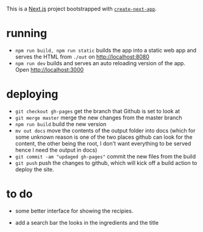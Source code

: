 This is a [Next.js](https://nextjs.org) project bootstrapped with [`create-next-app`](https://nextjs.org/docs/app/api-reference/cli/create-next-app).

# running

- `npm run build, npm run static` builds the app into a static web app and serves the HTML from `./out` on [http://localhost:8080](http://localhost:8080)
- `npm run dev` builds and serves an auto reloading version of the app. Open [http://localhost:3000](http://localhost:3000)

# deploying

- `git checkout gh-pages` get the branch that Github is set to look at
- `git merge master` merge the new changes from the master branch
- `npm run build` build the new version
- `mv out docs` move the contents of the output folder into docs (which for some unknown reason is one of the two places github can look for the content, the other being the root, I don't want everything to be served hence I need the output in docs)
- `git commit -am "updaged gh-pages"` commit the new files from the build
- `git push` push the changes to github, which will kick off a build action to deploy the site.

# to do

- some better interface for showing the recipies.
 + add a search bar the looks in the ingredients and the title

